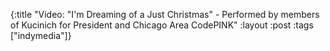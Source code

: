 {:title "Video: \"I'm Dreaming of a Just Christmas\" - Performed by members of Kucinich for President and Chicago Area CodePINK"
:layout :post
:tags  ["indymedia"]}

<object width="425" height="344"><param name="movie" value="http://www.youtube.com/v/5LZrHfrWaiU&hl=en&fs=1"></param><param name="allowFullScreen" value="true"></param><param name="allowscriptaccess" value="always"></param><embed src="http://www.youtube.com/v/5LZrHfrWaiU&hl=en&fs=1" type="application/x-shockwave-flash" allowscriptaccess="always" allowfullscreen="true" width="425" height="344"></embed></object>
